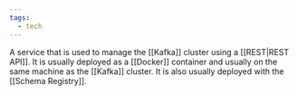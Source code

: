```yaml
---
tags:
  - tech
---
```

A service that is used to manage the [[Kafka]] cluster using a [[REST|REST API]]. 
It is usually deployed as a [[Docker]] container and usually on the same machine as the [[Kafka]] cluster. It is also usually deployed with the [[Schema Registry]].